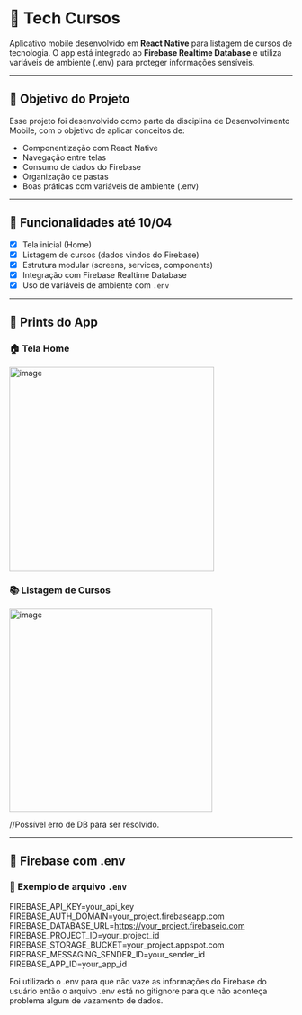 # 📱 Tech Cursos

Aplicativo mobile desenvolvido em **React Native** para listagem de cursos de tecnologia. O app está integrado ao **Firebase Realtime Database** e utiliza variáveis de ambiente (.env) para proteger informações sensíveis.

---

## 🧠 Objetivo do Projeto

Esse projeto foi desenvolvido como parte da disciplina de Desenvolvimento Mobile, com o objetivo de aplicar conceitos de:

- Componentização com React Native
- Navegação entre telas
- Consumo de dados do Firebase
- Organização de pastas
- Boas práticas com variáveis de ambiente (.env)

---

## 🚀 Funcionalidades até 10/04

- [x] Tela inicial (Home)
- [x] Listagem de cursos (dados vindos do Firebase)
- [x] Estrutura modular (screens, services, components)
- [x] Integração com Firebase Realtime Database
- [x] Uso de variáveis de ambiente com `.env`

---

## 📸 Prints do App

### 🏠 Tela Home

<img width="364" alt="image" src="https://github.com/user-attachments/assets/022f0e59-a513-43d5-9b35-0f602c13525b" />


### 📚 Listagem de Cursos
<img width="361" alt="image" src="https://github.com/user-attachments/assets/a4c974ba-87ab-4316-8801-278639c73ea8" />

//Possível erro de DB para ser resolvido.


---

## 🔐 Firebase com .env

### 📁 Exemplo de arquivo `.env`

FIREBASE_API_KEY=your_api_key
FIREBASE_AUTH_DOMAIN=your_project.firebaseapp.com
FIREBASE_DATABASE_URL=https://your_project.firebaseio.com
FIREBASE_PROJECT_ID=your_project_id
FIREBASE_STORAGE_BUCKET=your_project.appspot.com
FIREBASE_MESSAGING_SENDER_ID=your_sender_id
FIREBASE_APP_ID=your_app_id


Foi utilizado o .env para que não vaze as informações do Firebase do usuário então o arquivo .env está no gitignore para que não aconteça problema algum de vazamento de dados.
